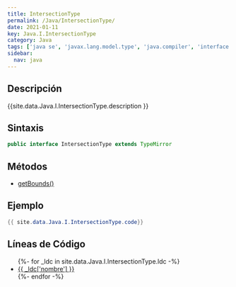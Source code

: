 ```yaml
---
title: IntersectionType
permalink: /Java/IntersectionType/
date: 2021-01-11
key: Java.I.IntersectionType
category: Java
tags: ['java se', 'javax.lang.model.type', 'java.compiler', 'interface java', 'Java 1.8']
sidebar: 
  nav: java
---
```


## Descripción
{{site.data.Java.I.IntersectionType.description }}

## Sintaxis
~~~java
public interface IntersectionType extends TypeMirror
~~~

## Métodos
* [getBounds()](/Java/IntersectionType/getBounds/)

## Ejemplo
~~~java
{{ site.data.Java.I.IntersectionType.code}}
~~~

## Líneas de Código
<ul>
{%- for _ldc in site.data.Java.I.IntersectionType.ldc -%}
   <li>
       <a href="{{_ldc['url'] }}">{{ _ldc['nombre'] }}</a>
   </li>
{%- endfor -%}
</ul>
